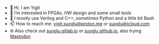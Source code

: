 - 👋 Hi, I am Yigit
- 👀 I’m interested in FPGAs, HW design and some small tools
- 👾 I mostly use Verilog and C++, sometimes Python and a little bit Bash
- 📫 How to reach me: yigit.suoglu@proton.me or suoglu@icloud.com
- 🌐 Also check out [suoglu.gitlab.io](https://suoglu.gitlab.io) or [suoglu.github.io](https://suoglu.github.io), also trying <a rel="me" href="https://mastodon.sdf.org/@ys">Mastodon</a>
